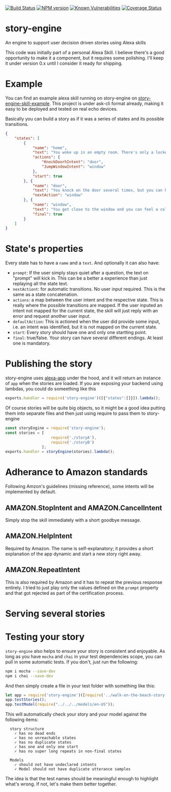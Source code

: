 [![Build Status](https://travis-ci.org/trofo-systems/story-engine.svg?branch=master)](https://travis-ci.org/trofo-systems/story-engine)
[![NPM version](https://img.shields.io/npm/v/story-engine.svg)](https://www.npmjs.com/package/story-engine)
[![Known Vulnerabilities](https://snyk.io/test/github/trofo-systems/story-engine/badge.svg?targetFile=package.json)](https://snyk.io/test/github/trofo-systems/story-engine?targetFile=package.json)
[![Coverage Status](https://coveralls.io/repos/github/trofo-systems/story-engine/badge.svg?branch=master)](https://coveralls.io/github/trofo-systems/story-engine?branch=master)
# story-engine
An engine to support user decision driven stories using Alexa skills

This code was initially part of a personal Alexa Skill. I believe there's a good opportunity to make it a component, but it requires some polishing. I'll keep it under version 0.x until I consider it ready for shipping.

# Example

You can find an example alexa skill running on story-engine on [story-engine-skill-example](https://github.com/trofo-systems/story-engine-skill-example). This project is under ask-cli format already, making it easy to be deployed and tested on real echo devices.

Basically you can build a story as if it was a series of states and its possible transitions.

```json
{
    "states": [
        {
            "name": "home",
            "text": "You woke up in an empty room. There's only a locked door and an open window ahead of you. Would you like to knock the door or jump out of the window?",
            "actions": {
                "KnockDoorhIntent": "door",
                "JumpWindowIntent": "window"
            },
            "start": true
        }, {
            "name": "door",
            "text": "You knock on the door several times, but you can hear nothing but silece. You move then to the window.",
            "nextAction": "window"
        }, {
            "name": "window",
            "text": "You get close to the window and you can feel a cold gust. It is very dark but today you are feeling specially brave. For some reason, you think it is a good idea to jump through the window <audio src='https://s3.amazonaws.com/ask-soundlibrary/magic/amzn_sfx_magic_blast_1x_01.mp3'/> and then you find yourself back in your bed. It was just a dream.",
            "final": true
        }
    ]
}

```
# State's properties

Every state has to have a `name` and a `text`. And optionally it can also have:

* `prompt`: If the user simply stays quiet after a question, the text on "prompt" will kick in. This can be a better a experience than just replaying all the state text.
* `nextActiont`: for automatic transitions. No user input required. This is the same as a state concatenation.
* `actions`: a map between the user intent and the respective state. This is really where the possible transitions are mapped. If the user inputed an intent not mapped for the current state, the skill will just reply with an error and request another user input.
* `defaultAction`: This is actioned when the user did provide some input, i.e. an intent was identified, but it is not mapped on the current state.
* `start`: Every story should have one and only one startting point.
* `final`: true/false. Your story can have several different endings. At least one is mandatory.

# Publishing the story

story-engine uses [alexa-app](https://github.com/alexa-js/alexa-app) under the hood, and it will return an instance of `app` when the stories are loaded.
If you are exposing your backend using lambdas, you could do someething like this

```javascript
exports.handler = require('story-engine')([{"states":[]}]).lambda();
```

Of course stories will be quite big objects, so it might be a good idea putting them into separate files and then just using require to pass them to story-engine

```javascript
const storyEngine = require('story-engine');
const stories = [
                    require('./storyA'),
                    require('./storyB')
                ];
exports.handler = storyEngine(stories).lambda();
```

# Adherance to Amazon standards

Following Amzon's guidelines (missing reference), some intents will be implemented by default.

## AMAZON.StopIntent and AMAZON.CancelIntent

Simply stop the skill immediately with a short goodbye message.

## AMAZON.HelpIntent

Required by Amazon. The name is self-explanatory; it provides a short explanation of the app dynamic and start a new story right away.

## AMAZON.RepeatIntent

This is also required by Amazon and it has to repeat the previous response entirely. I tried to just play only the values defined on the `prompt` property and that got rejected as part of the certification process.

# Serving several stories

# Testing your story

`story-engine` also helps to ensure your story is consistent and enjoyable. As long as you have `mocha` and `chai` in your test dependencies scope, you can pull in some automatic tests. If you don't, just run the following:

```bash
npm i mocha --save-dev
npm i chai --save-dev
```

And then simply create a file in your test folder with something like this:

```javascript
let app = require('story-engine')([require('../walk-on-the-beach-story')]);
app.testStories();
app.testModel(require("../../../models/en-US"));
```

This will automatically check your story and your model against the following items:

```
  story structure
    ✓ has no dead ends
    ✓ has no unreachable states
    ✓ has no duplicate states
    ✓ has one and only one start
    ✓ has no super long repeats in non-final states

  Models
    ✓ should not have undeclared intents
    ✓ Model should not have duplicate utterance samples
```

The idea is that the test names should be meaningful enough to highlight what's wrong. If not, let's make them better together.